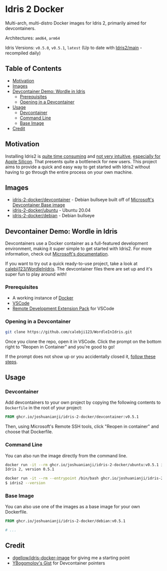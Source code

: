 # Idris 2 Docker

Multi-arch, multi-distro Docker images for Idris 2, primarily aimed for devcontainers.

Architectures: `amd64`, `arm64`

Idris Versions: `v0.5.0`, `v0.5.1`, `latest` (Up to date with [Idris2/main](https://github.com/idris-lang/Idris2/tree/main) - recompiled daily)

## Table of Contents

* [Motivation](#motivation)
* [Images](#images)
* [Devcontainer Demo: Wordle in Idris](#devcontainer-demo-wordle-in-idris)
  * [Prerequisites](#prerequisites)
  * [Opening in a Devcontainer](#opening-in-a-devcontainer)
* [Usage](#usage)
  * [Devcontainer](#devcontainer)
  * [Command Line](#command-line)
  * [Base Image](#base-image)
* [Credit](#credit)

## Motivation

Installing Idris2 is [quite time consuming](https://idris2.readthedocs.io/en/latest/tutorial/starting.html) and [not very intuitive](https://github.com/idris-lang/Idris2/issues/2404), [especially for Apple Silicon](https://www.reddit.com/r/Idris/comments/wyox7i/building_idris2_for_apple_silicon_as_of_august/). That presents quite a bottleneck for new users. This project aims to provide a quick and easy way to get started with Idris2 without having to go through the entire process on your own machine.

## Images

* [idris-2-docker/devcontainer](https://github.com/joshuanianji/idris-2-docker/pkgs/container/idris-2-docker%2Fdevcontainer) - Debian bullseye built off of [Microsoft's Devcontainer Base image](https://github.com/microsoft/vscode-dev-containers/tree/main/containers/debian)
* [idris-2-docker/ubuntu](https://github.com/joshuanianji/idris-2-docker/pkgs/container/idris-2-docker%2Fubuntu) - Ubuntu 20.04
* [idris-2-docker/debian](https://github.com/joshuanianji/idris-2-docker/pkgs/container/idris-2-docker%2Fdebian) - Debian bullseye

## Devcontainer Demo: Wordle in Idris

Devcontainers use a Docker container as a full-featured development environment, making it super simple to get started with Idris2. For more information, check out [Microsoft's documentation](https://code.visualstudio.com/docs/remote/containers).

If you want to try out a quick ready-to-use project, take a look at [calebji123/WordleInIdris](https://github.com/calebji123/WordleInIdris). The devcontainer files there are set up and it's super fun to play around with!

### Prerequisites

* A working instance of [Docker](https://docs.docker.com/get-docker/)
* [VSCode](https://code.visualstudio.com/download)
* [Remote Development Extension Pack](https://marketplace.visualstudio.com/items?itemName=ms-vscode-remote.vscode-remote-extensionpack) for VSCode

### Opening in a Devcontainer

```bash
git clone https://github.com/calebji123/WordleInIdris.git
```

Once you clone the repo, open it in VSCode. Click the prompt on the bottom right to "Reopen in Container" and you're good to go!

If the prompt does not show up or you accidentally closed it, [follow these steps](https://code.visualstudio.com/docs/remote/containers#_quick-start-open-an-existing-folder-in-a-container).

## Usage

### Devcontainer

Add devcontainers to your own project by copying the following contents to `Dockerfile` in the root of your project:

```dockerfile
FROM ghcr.io/joshuanianji/idris-2-docker/devcontainer:v0.5.1
```

Then, using Microsoft's Remote SSH tools, click "Reopen in container" and choose that Dockerfile.

### Command Line

You can also run the image directly from the command line.

```bash
docker run -it --rm ghcr.io/joshuanianji/idris-2-docker/ubuntu:v0.5.1 idris2 --version
Idris 2, version 0.5.1

docker run -it --rm --entrypoint /bin/bash ghcr.io/joshuanianji/idris-2-docker/debian:v0.5.1
$ idris2 --version
```

### Base Image

You can also use one of the images as a base image for your own Dockerfile.

```dockerfile
FROM ghcr.io/joshuanianji/idris-2-docker/debian:v0.5.1

# ...
```

## Credit

* [dgellow/idris-docker-image](https://github.com/dgellow/idris-docker-image) for giving me a starting point
* [YBogomolov's Gist](https://gist.github.com/YBogomolov/dc49c610cf7d92c60fb4678bae3ab753) for Devcontainer pointers
